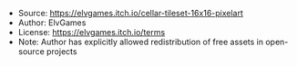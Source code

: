 - Source: https://elvgames.itch.io/cellar-tileset-16x16-pixelart
- Author: ElvGames
- License: https://elvgames.itch.io/terms
- Note: Author has explicitly allowed redistribution of free assets in open-source projects
